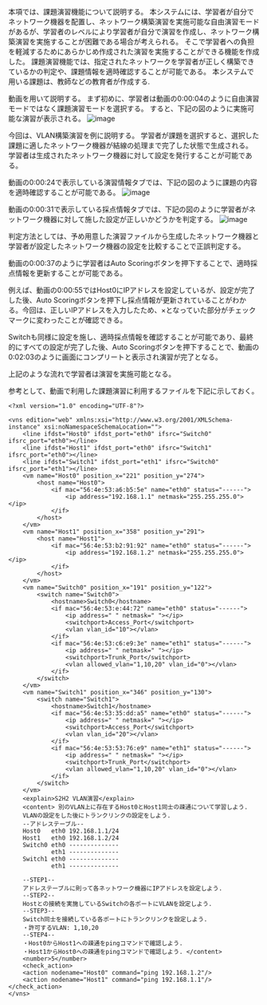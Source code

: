 本項では、課題演習機能について説明する。
本システムには、学習者が自分でネットワーク機器を配置し、ネットワーク構築演習を実施可能な自由演習モードがあるが、学習者のレベルにより学習者が自分で演習を作成し、ネットワーク構築演習を実施することが困難である場合が考えられる。
そこで学習者への負担を軽減するためにあらかじめ作成された演習を実施することができる機能を作成した。
課題演習機能では、指定されたネットワークを学習者が正しく構築できているかの判定や、課題情報を適時確認することが可能である。
本システムで用いる課題は、教師などの教育者が作成する.

動画を用いて説明する。
まず初めに、学習者は動画の0:00:04のように自由演習モードではなく課題演習モードを選択する。
すると、下記の図のように実施可能な演習が表示される。
![image](https://user-images.githubusercontent.com/98573303/169848713-b8e2bc82-a9d5-440f-acdc-540d8144d891.png)

今回は、VLAN構築演習を例に説明する。
学習者が課題を選択すると、選択した課題に適したネットワーク機器が結線の処理まで完了した状態で生成される。
学習者は生成されたネットワーク機器に対して設定を発行することが可能である。

動画の0:00:24で表示している演習情報タブでは、下記の図のように課題の内容を適時確認することが可能である。
![image](https://user-images.githubusercontent.com/98573303/169848887-7bd5da23-37f2-405d-af3c-859b536f884b.png)

動画の0:00:31で表示している採点情報タブでは、下記の図のように学習者がネットワーク機器に対して施した設定が正しいかどうかを判定する。
![image](https://user-images.githubusercontent.com/98573303/169848958-c6ceb061-8911-4a1f-ac35-5de02737e5f7.png)

判定方法としては、予め用意した演習ファイルから生成したネットワーク機器と学習者が設定したネットワーク機器の設定を比較することで正誤判定する。

動画の0:00:37のように学習者はAuto Scoringボタンを押下することで、適時採点情報を更新することが可能である。

例えば、動画の0:00:55ではHost0にIPアドレスを設定しているが、設定が完了した後、Auto Scoringボタンを押下し採点情報が更新されていることがわかる。今回は、正しいIPアドレスを入力したため、×となっていた部分がチェックマークに変わったことが確認できる。

Switchも同様に設定を施し、適時採点情報を確認することが可能であり、最終的にすべての設定が完了した後、Auto Scoringボタンを押下することで、動画の0:02:03のように画面にコンプリートと表示され演習が完了となる。

上記のような流れで学習者は演習を実施可能となる。



参考として、動画で利用した課題演習に利用するファイルを下記に示しておく。
```xml:VLANの演習ファイル
<?xml version="1.0" encoding="UTF-8"?>

<vns edition="web" xmlns:xsi="http://www.w3.org/2001/XMLSchema-instance" xsi:noNamespaceSchemaLocation="">
	<line ifdst="Host0" ifdst_port="eth0" ifsrc="Switch0" ifsrc_port="eth0"></line>
	<line ifdst="Host1" ifdst_port="eth0" ifsrc="Switch1" ifsrc_port="eth0"></line>
	<line ifdst="Switch1" ifdst_port="eth1" ifsrc="Switch0" ifsrc_port="eth1"></line>
	<vm name="Host0" position_x="221" position_y="274">
		<host name="Host0">
			<if mac="56:4e:53:a6:b5:5e" name="eth0" status="------">
				<ip address="192.168.1.1" netmask="255.255.255.0"></ip>
			</if>
		</host>
	</vm>
	<vm name="Host1" position_x="358" position_y="291">
		<host name="Host1">
			<if mac="56:4e:53:b2:91:92" name="eth0" status="------">
				<ip address="192.168.1.2" netmask="255.255.255.0"></ip>
			</if>
		</host>
	</vm>
	<vm name="Switch0" position_x="191" position_y="122">
		<switch name="Switch0">
			<hostname>Switch0</hostname>
			<if mac="56:4e:53:e:44:72" name="eth0" status="------">
				<ip address=" " netmask=" "></ip>
				<switchport>Access_Port</switchport>
				<vlan vlan_id="10"></vlan>
			</if>
			<if mac="56:4e:53:c6:e9:3e" name="eth1" status="------">
				<ip address=" " netmask=" "></ip>
				<switchport>Trunk_Port</switchport>
				<vlan allowed_vlan="1,10,20" vlan_id="0"></vlan>
			</if>
		</switch>
	</vm>
	<vm name="Switch1" position_x="346" position_y="130">
		<switch name="Switch1">
			<hostname>Switch1</hostname>
			<if mac="56:4e:53:35:dd:a5" name="eth0" status="------">
				<ip address=" " netmask=" "></ip>
				<switchport>Access_Port</switchport>
				<vlan vlan_id="20"></vlan>
			</if>
			<if mac="56:4e:53:53:76:e9" name="eth1" status="------">
				<ip address=" " netmask=" "></ip>
				<switchport>Trunk_Port</switchport>
				<vlan allowed_vlan="1,10,20" vlan_id="0"></vlan>
			</if>
		</switch>
	</vm>
	<explain>S2H2 VLAN演習</explain>
	<content> 別のVLAN上に存在するHost0とHost1同士の疎通について学習しよう. 
	VLANの設定をした後にトランクリンクの設定をしよう.
	--アドレステーブル--
	Host0   eth0 192.168.1.1/24
	Host1   eth0 192.168.1.2/24
	Switch0 eth0 --------------
	        eth1 --------------
	Switch1 eth0 --------------
	        eth1 --------------

	--STEP1--
	アドレステーブルに則って各ネットワーク機器にIPアドレスを設定しよう.
	--STEP2--
	Hostとの接続を実施しているSwitchの各ポートにVLANを設定しよう.
	--STEP3--
	Switch同士を接続している各ポートにトランクリンクを設定しよう.
	・許可するVLAN: 1,10,20
	--STEP4--
	・Host0からHost1への疎通をpingコマンドで確認しよう.
	・Host1からHost0への疎通をpingコマンドで確認しよう. </content>
	<number>5</number>
	<check_action>
	<action nodename="Host0" command="ping 192.168.1.2"/>
	<action nodename="Host1" command="ping 192.168.1.1"/>
</check_action>
</vns>

```
